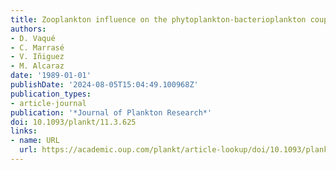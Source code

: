 ```yaml
---
title: Zooplankton influence on the phytoplankton-bacterioplankton coupling
authors:
- D. Vaqué
- C. Marrasé
- V. Iñiguez
- M. Alcaraz
date: '1989-01-01'
publishDate: '2024-08-05T15:04:49.100968Z'
publication_types:
- article-journal
publication: '*Journal of Plankton Research*'
doi: 10.1093/plankt/11.3.625
links:
- name: URL
  url: https://academic.oup.com/plankt/article-lookup/doi/10.1093/plankt/11.3.625
---
```

